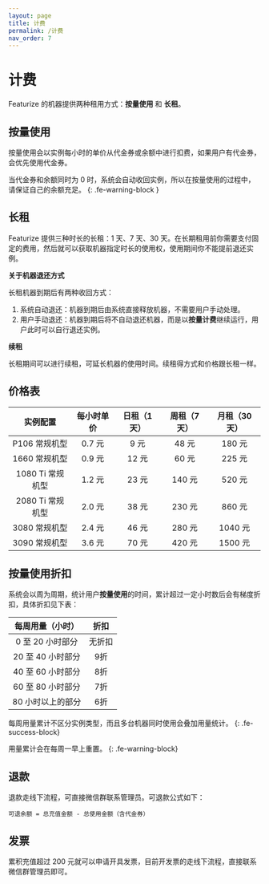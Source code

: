 ```yaml
---
layout: page
title: 计费
permalink: /计费
nav_order: 7
---
```


# 计费

Featurize 的机器提供两种租用方式：**按量使用** 和 **长租**。

## 按量使用

按量使用会以实例每小时的单价从代金券或余额中进行扣费，如果用户有代金券，会优先使用代金券。

当代金券和余额同时为 0 时，系统会自动收回实例，所以在按量使用的过程中，请保证自己的余额充足。
{: .fe-warning-block }

## 长租

Featurize 提供三种时长的长租：1 天、7 天、30 天。在长期租用前你需要支付固定的费用，然后就可以获取机器指定时长的使用权，使用期间你不能提前退还实例。

**关于机器退还方式**

长租机器到期后有两种收回方式：

1. 系统自动退还：机器到期后由系统直接释放机器，不需要用户手动处理。
2. 用户手动退还：机器到期后将不自动退还机器，而是以**按量计费**继续运行，用户此时可以自行退还实例。

**续租**

长租期间可以进行续租，可延长机器的使用时间。续租得方式和价格跟长租一样。

## 价格表

|   实例配置        | 每小时单价          | 日租（1天） | 周租（7天） |  月租（30天） |
|:-------------:  |:------------------:|:------:|:------: |:------: |
|    P106 常规机型        |  0.7 元  |  9 元  | 48 元   | 180 元 |
|    1660 常规机型        |  0.9 元  |  12 元 | 60 元   | 225 元 |
|    1080 Ti 常规机型     |  1.2 元  |  23 元 | 140 元   | 520 元 |
|    2080 Ti 常规机型     |  2.0 元  |  38 元 | 230 元  | 860 元 |
|    3080 常规机型        |  2.4 元  |  46 元 | 280 元  | 1040 元 |
|    3090 常规机型        |  3.6 元  |  70 元 | 420 元  | 1500 元 |


## 按量使用折扣

系统会以周为周期，统计用户**按量使用**的时间，累计超过一定小时数后会有梯度折扣，具体折扣见下表：

|   每周用量（小时）        | 折扣    |
|:-------------:  |:------------------:|
|  0  至 20 小时部分   |  无折扣 |
|  20 至 40 小时部分   |  9折 |
|  40 至 60 小时部分   |  8折 |
|  60 至 80 小时部分   |  7折 |
|  80 小时以上的部分   |  6折 |

每周用量累计不区分实例类型，而且多台机器同时使用会叠加用量统计。
{: .fe-success-block}

用量累计会在每周一早上重置。
{: .fe-warning-block}

## 退款

退款走线下流程，可直接微信群联系管理员。可退款公式如下：

```
可退余额 = 总充值金额 - 总使用金额（含代金券）
```

## 发票

累积充值超过 200 元就可以申请开具发票，目前开发票的走线下流程，直接联系微信群管理员即可。
